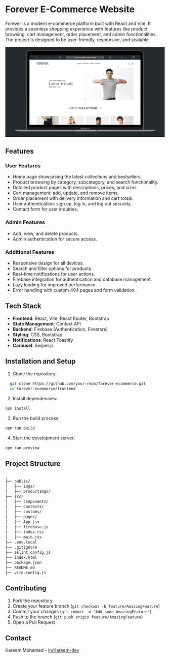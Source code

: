 # Forever E-Commerce Website

Forever is a modern e-commerce platform built with React and Vite. It provides a seamless shopping experience with features like product browsing, cart management, order placement, and admin functionalities. The project is designed to be user-friendly, responsive, and scalable.

![Project Preview](/public/imgs/forever-ecommerce.png)

## Features

### User Features

- Home page showcasing the latest collections and bestsellers.
- Product browsing by category, subcategory, and search functionality.
- Detailed product pages with descriptions, prices, and sizes.
- Cart management: add, update, and remove items.
- Order placement with delivery information and cart totals.
- User authentication: sign up, log in, and log out securely.
- Contact form for user inquiries.

### Admin Features

- Add, view, and delete products.
- Admin authentication for secure access.

### Additional Features

- Responsive design for all devices.
- Search and filter options for products.
- Real-time notifications for user actions.
- Firebase integration for authentication and database management.
- Lazy loading for improved performance.
- Error handling with custom 404 pages and form validation.

## Tech Stack

- **Frontend**: React, Vite, React Router, Bootstrap
- **State Management**: Context API
- **Backend**: Firebase (Authentication, Firestore)
- **Styling**: CSS, Bootstrap
- **Notifications**: React Toastify
- **Carousel**: Swiper.js

## Installation and Setup

1. Clone the repository:
```bash
  git clone https://github.com/your-repo/forever-ecommerce.git
  cd forever-ecommerce/frontend
```


2. Install dependencies:

```bash
npm install
````

3. Run the build process:

```bash
npm run build
```

4. Start the development server:

```bash
npm run preview
```

## Project Structure

```
.
├── public/
│   ├── imgs/
│   ├── productImgs/
├── src/
│   ├── components/
│   ├── Contexts/
│   ├── customs/
│   ├── pages/
│   ├── App.jsx
│   ├── firebase.js
│   ├── index.css
│   ├── main.jsx
├── .env.local
├── .gitignore
├── eslint.config.js
├── index.html
├── package.json
├── README.md
├── vite.config.js
```

## Contributing

1. Fork the repository
2. Create your feature branch (`git checkout -b feature/AmazingFeature`)
3. Commit your changes (`git commit -m 'Add some AmazingFeature'`)
4. Push to the branch (`git push origin feature/AmazingFeature`)
5. Open a Pull Request

## Contact

Kareem Mohamed - [in/Kareem-dev](https://www.linkedin.com/in/kareem-dev/)
